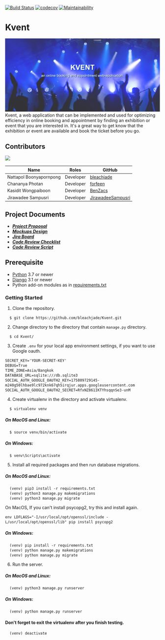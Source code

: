 [![Build Status](https://travis-ci.org/bleachjade/Kvent.svg?branch=master)](https://travis-ci.org/bleachjade/Kvent)
[![codecov](https://codecov.io/gh/bleachjade/Kvent/branch/develop/graph/badge.svg?token=JLOHNQNY5P)](https://codecov.io/gh/bleachjade/Kvent)
[![Maintainability](https://api.codeclimate.com/v1/badges/2c2d5aefb36a8455cdf5/maintainability)](https://codeclimate.com/github/bleachjade/Kvent/maintainability)

# Kvent
![Kvent](Kvent/static/images/kvent.png)
Kvent, a web application that can be implemented and used for optimizing efficiency in online booking and appointment by
finding an exhibition or event that you are interested in. It's a great way to get know that the exhibition or event are
available and book the ticket before you go.

## Contributors
<a href="https://github.com/bleachjade/Kvent/graphs/contributors">
  <img src="https://contributors-img.web.app/image?repo=bleachjade/Kvent" />
</a>

| Name | Roles | GitHub |
|---------------------------|--------------------------|-------------------------------------------------------|
| Nattapol Boonyapornpong | Developer | [bleachjade](https://github.com/bleachjade) |
| Chananya Photan | Developer | [forfeen](https://github.com/forfeen) |
| Kasidit Wongpaiboon | Developer | [BenZacs](https://github.com/BenZacs) |
| Jirawadee Sampusri | Developer | [JirawadeeSampusri](https://github.com/JirawadeeSampusri) |


## Project Documents
- ***[Project Proposal](https://docs.google.com/document/d/1kKmqQyxYT80sFmmCRFkBxXxryh4iwUrwxve9PMhY3_w/edit?usp=sharing)***
- ***[Mockups Design](https://www.figma.com/file/EhMc6OpqAQH1RkHAkma8Lq/Kvent?node-id=0%3A1)***
- ***[Jira Board](https://kvent-kasetsart.atlassian.net/jira/software/projects/KVEN/boards/1)***
- ***[Code Review Checklist](../../wiki/Code%20Review%20Checklist)***
- ***[Code Review Script](../../wiki/Code%20Review%20Script)***


## Prerequisite
- [Python](https://www.python.org/downloads/) 3.7 or newer 
- [Django](https://www.djangoproject.com/download/) 3.1 or newer
- Python add-on modules as in [requirements.txt](requirements.txt)


### Getting Started
1. Clone the repository.
```
  $ git clone https://github.com/bleachjade/Kvent.git
```
2. Change directory to the directory that contain `manage.py` directory.
```
  $ cd Kvent/
```
3. Create `.env` for your local app environment settings, if you want to use Google oauth.
```
SECRET_KEY='YOUR-SECRET-KEY'
DEBUG=True
TIME_ZONE=Asia/Bangkok
DATABASE_URL=sqlite:///db.sqlite3
SOCIAL_AUTH_GOOGLE_OAUTH2_KEY=175809729145-m240g50lhbae9lc972knk67qh5irqjur.apps.googleusercontent.com
SOCIAL_AUTH_GOOGLE_OAUTH2_SECRET=RfxNZ861IKTYhsqqnSe3-unM
```
4. Create virtualenv in the directory and activate virtualenv.    
```
  $ virtualenv venv
```
##### On MacOS and Linux:
```
  $ source venv/bin/activate
```

##### On Windows:
```
  $ venv\Scripts\activate
```

5. Install all required packages and then run database migrations.
##### On MacOS and Linux:
```
  (venv) pip3 install -r requirements.txt
  (venv) python3 manage.py makemigrations
  (venv) python3 manage.py migrate
```
On MacOS, If you can't install psycopg2, try this and install again.
```
env LDFLAGS="-I/usr/local/opt/openssl/include -L/usr/local/opt/openssl/lib" pip install psycopg2
```

##### On Windows:
```
  (venv) pip install -r requirements.txt
  (venv) python manage.py makemigrations
  (venv) python manage.py migrate
```
6. Run the server.

##### On MacOS and Linux:
```
  (venv) python3 manage.py runserver
```

##### On Windows:
```
  (venv) python manage.py runserver
```
#### Don't forget to exit the virtualenv after you finish testing.
```
  (venv) deactivate
```
